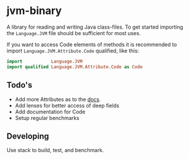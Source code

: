 # jvm-binary

A library for reading and writing Java class-files. To get started
importing the `Language.JVM` file should be sufficient for most uses.

If you want to access Code elements of methods it is recommended to 
import `Language.JVM.Attribute.Code` qualified, like this:

```haskell
import           Language.JVM
import qualified Language.JVM.Attribute.Code as Code
```

## Todo's

- Add more Attributes as to the
[docs](http://docs.oracle.com/javase/specs/jvms/se7/html/jvms-4.html#jvms-4.7).
- Add lenses for better access of deep fields
- Add documentation for Code
- Setup regular benchmarks

## Developing

Use stack to build, test, and benchmark.

